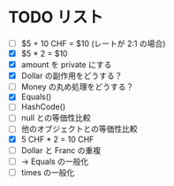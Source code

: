 # TODO リスト

- [ ] $5 + 10 CHF = $10 (レートが 2:1 の場合)
- [x] $5 \* 2 = $10
- [x] amount を private にする
- [x] Dollar の副作用をどうする？
- [ ] Money の丸め処理をどうする？
- [x] Equals()
- [ ] HashCode()
- [ ] null との等価性比較
- [ ] 他のオブジェクトとの等価性比較
- [x] 5 CHF \* 2 = 10 CHF
- [ ] Dollar と Franc の重複
- [ ] -> Equals の一般化
- [ ] times の一般化
